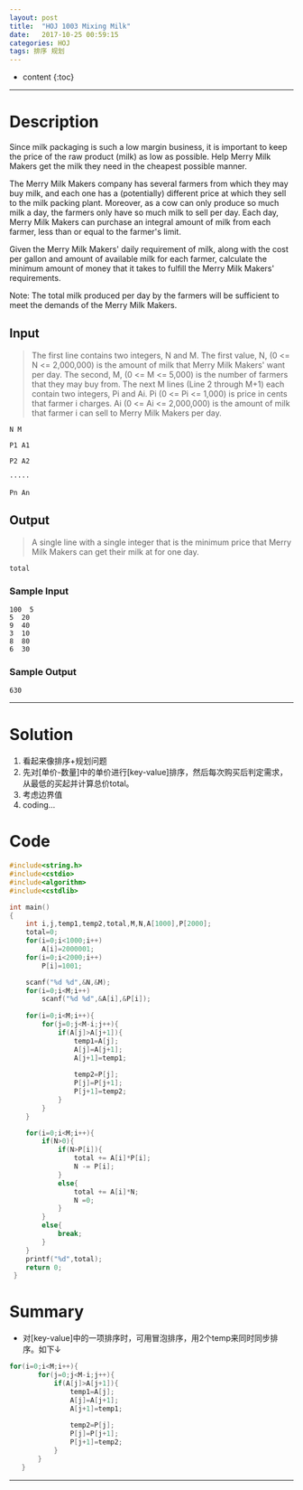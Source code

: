 ```yaml
---
layout: post
title:  "HOJ 1003 Mixing Milk"
date:   2017-10-25 00:59:15
categories: HOJ
tags: 排序 规划 
---
```


* content
{:toc}

---

# Description

Since milk packaging is such a low margin business, it is important to keep the price of the raw product (milk) as low as possible. Help Merry Milk Makers get the milk they need in the cheapest possible manner.

The Merry Milk Makers company has several farmers from which they may buy milk, and each one has a (potentially) different price at which they sell to the milk packing plant. Moreover, as a cow can only produce so much milk a day, the farmers only have so much milk to sell per day. Each day, Merry Milk Makers can purchase an integral amount of milk from each farmer, less than or equal to the farmer's limit.

Given the Merry Milk Makers' daily requirement of milk, along with the cost per gallon and amount of available milk for each farmer, calculate the minimum amount of money that it takes to fulfill the Merry Milk Makers' requirements.

Note: The total milk produced per day by the farmers will be sufficient to meet the demands of the Merry Milk Makers.




## Input

> The first line contains two integers, N and M. The first value, N, (0 <= N <= 2,000,000) is the amount of milk that Merry Milk Makers' want per day. The second, M, (0 <= M <= 	5,000) is the number of farmers that they may buy from.
The next M lines (Line 2 through M+1) each contain two integers, Pi and Ai. Pi (0 <= Pi <= 1,000) is price in cents that farmer i charges. Ai (0 <= Ai <= 2,000,000) is the amount of milk that farmer i can sell to Merry Milk Makers per day.

`N M`   

`P1 A1`   

`P2 A2`   

`·····`   

`Pn An`   


## Output
> A single line with a single integer that is the minimum price that Merry Milk Makers can get their milk at for one day.

`total `
### Sample Input

    100  5   
    5  20  
    9  40  
    3  10  
    8  80  
    6  30  


### Sample Output    
    630

---
# Solution

 1. 看起来像排序+规划问题
 2. 先对[单价-数量]中的单价进行[key-value]排序，然后每次购买后判定需求，从最低的买起并计算总价total。
 3. 考虑边界值
 4. coding...

# Code 

```c
#include<string.h>
#include<cstdio>
#include<algorithm>
#include<cstdlib>

int main()
{
    int i,j,temp1,temp2,total,M,N,A[1000],P[2000];
	total=0;
	for(i=0;i<1000;i++)
		A[i]=2000001;
	for(i=0;i<2000;i++)
		P[i]=1001;

    scanf("%d %d",&N,&M);
    for(i=0;i<M;i++)
    	scanf("%d %d",&A[i],&P[i]);
    
    for(i=0;i<M;i++){
    	for(j=0;j<M-i;j++){
	    	if(A[j]>A[j+1]){
	    		temp1=A[j];
	    		A[j]=A[j+1];
	    		A[j+1]=temp1;
	    		
	    		temp2=P[j];
	    		P[j]=P[j+1];
	    		P[j+1]=temp2;
	    	}
	    }
    }

    for(i=0;i<M;i++){
    	if(N>0){
    		if(N>P[i]){
		    	total += A[i]*P[i];
				N -= P[i];
		    }
		    else{
    			total += A[i]*N;
				N =0;
    		} 
		}
		else{
			break;
		}
    }
    printf("%d",total);
    return 0;
 } 

```

# Summary

 - 对[key-value]中的一项排序时，可用冒泡排序，用2个temp来同时同步排序。如下↓
 ```java
 for(i=0;i<M;i++){
    	for(j=0;j<M-i;j++){
	    	if(A[j]>A[j+1]){
	    		temp1=A[j];
	    		A[j]=A[j+1];
	    		A[j+1]=temp1;
	    		
	    		temp2=P[j];
	    		P[j]=P[j+1];
	    		P[j+1]=temp2;
	    	}
	    }
    }
  ```
  
---
